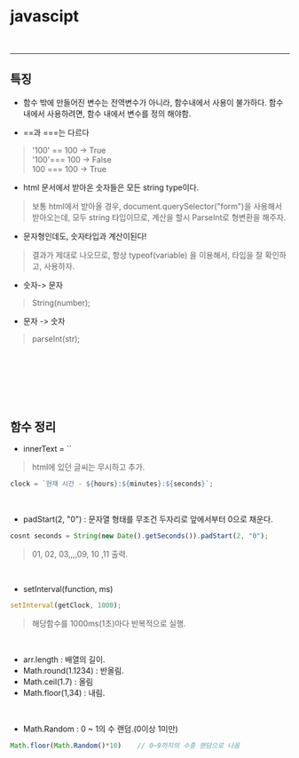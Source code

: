 # javascipt

<br>




---
## 특징

* 함수 밖에 만들어진 변수는 전역변수가 아니라, 함수내에서 사용이 불가하다.
함수 내에서 사용하려면, 함수 내에서 변수를 정의 해야함.

* ==과 ===는 다르다
> '100' == 100  -> True <br>
> '100'=== 100  -> False<br>
>  100 === 100  -> True

* html 문서에서 받아온 숫자들은 모든 string type이다.
> 보통 html에서 받아올 경우, document.querySelector("form")을 사용해서 받아오는데, 모두 string 타입이므로, 계산을 할시 ParseInt로 형변환을 해주자.

* 문자형인데도, 숫자타입과 계산이된다!
>  결과가 제대로 나오므로, 항상 typeof(variable) 을 이용해서, 타입을 잘 확인하고, 사용하자.

* 숫자-> 문자
> String(number);
* 문자 -> 숫자
> parseInt(str);


<br><br><br>
---
## 함수 정리

* innerText = ``
> html에 있던 글씨는 무시하고 추가.
```js
clock = `현재 시간 - ${hours}:${minutes}:${seconds}`;
```

<br>

* padStart(2, "0") : 문자열 형태를 무조건 두자리로 앞에서부터 0으로 채운다.
```js
cosnt seconds = String(new Date().getSeconds()).padStart(2, "0");
``` 
> 01, 02, 03,,,,09, 10 ,11 출력.

<br>

* setInterval(function, ms)
```js
setInterval(getClock, 1000);
```
> 해당함수를 1000ms(1초)마다 반복적으로 실행.

<br>


* arr.length : 배열의 길이.
* Math.round(1.1234) : 반올림.
* Math.ceil(1.7) : 올림
* Math.floor(1,34) : 내림.

<br>

* Math.Random   : 0 ~ 1의 수 랜덤.(0이상 1미만)
```js
Math.floor(Math.Random()*10)    // 0~9까지의 수중 랜덤으로 나옴
```




